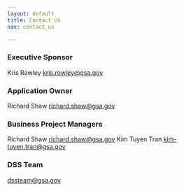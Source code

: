 ```yaml
---
layout: default
title: Contact Us
nav: contact_us

---
```

### Executive Sponsor

Kris Rawley kris.rowley@gsa.gov

### Application Owner
Richard Shaw richard.shaw@gsa.gov

### Business Project Managers
Richard Shaw richard.shaw@gsa.gov
Kim Tuyen Tran kim-tuyen.tran@gsa.gov

### DSS Team
dssteam@gsa.gov

<body id="getting_support"></body>
